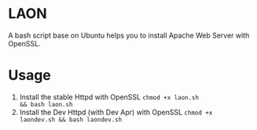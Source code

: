 # LAON
A bash script base on Ubuntu helps you to install Apache Web Server with OpenSSL.
# Usage
1. Install the stable Httpd with OpenSSL
<code>chmod +x laon.sh && bash laon.sh</code>
2. Install the Dev Httpd (with Dev Apr) with OpenSSL
<code>chmod +x laondev.sh && bash laondev.sh</code>
